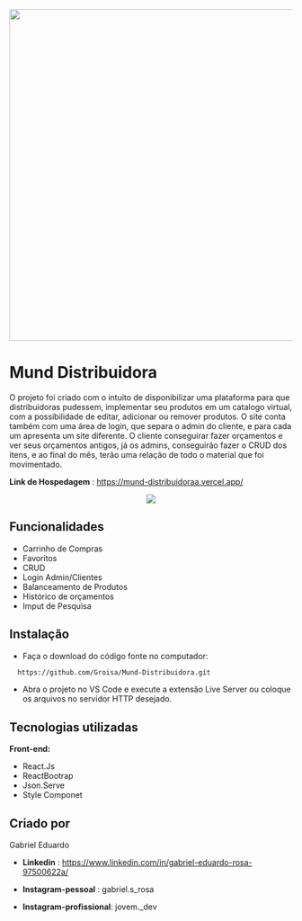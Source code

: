   <div align="center">
    <img src='https://user-images.githubusercontent.com/98929007/164355729-c966a387-fdbc-4232-80d7-d71ef0243372.png' width='590px' heigth='196px'/ >
  </div>


# Mund Distribuidora
O projeto foi criado com o intuito de disponibilizar uma plataforma para que distribuidoras pudessem, implementar seu produtos
em um catalogo virtual, com a possibilidade de editar, adicionar ou remover produtos. O site conta também com uma área de login, que separa
o admin do cliente, e para cada um apresenta um site diferente. O cliente conseguirar fazer orçamentos e ver seus orçamentos antigos, já
os admins, conseguirão fazer o CRUD dos itens, e ao final do mês, terão uma relação de todo o material que foi movimentado.

**Link de Hospedagem** : https://mund-distribuidoraa.vercel.app/
  <div align='center'> 
    <img src="https://user-images.githubusercontent.com/98929007/164357207-5afd3446-759c-4f9f-a703-e0393f6ee085.gif" />
  </div>

## Funcionalidades

- Carrinho de Compras
- Favoritos
- CRUD
- Login Admin/Clientes
- Balanceamento de Produtos 
- Histórico de orçamentos
- Imput de Pesquisa

## Instalação

- Faça o download do código fonte no computador:

```bash
  https://github.com/Groisa/Mund-Distribuidora.git
```
- Abra o projeto no VS Code e execute a extensão Live Server ou coloque os arquivos no servidor HTTP desejado.
## Tecnologias utilizadas

**Front-end:** 
- React.Js 
- ReactBootrap
- Json.Serve
- Style Componet

## Criado por
Gabriel Eduardo 

- **Linkedin** : https://www.linkedin.com/in/gabriel-eduardo-rosa-97500622a/

- **Instagram-pessoal** : gabriel.s_rosa
- **Instagram-profissional**: jovem._dev
